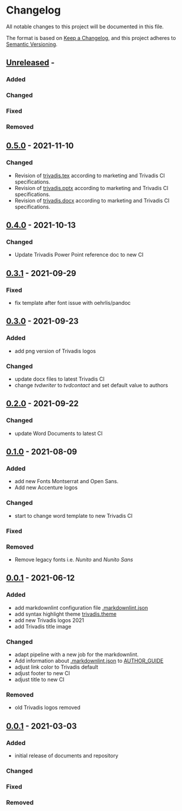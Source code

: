 # Changelog
<!-- markdownlint-disable MD013 -->
<!-- markdownlint-configure-file { "MD024":{"allow_different_nesting": true }} -->
All notable changes to this project will be documented in this file.

The format is based on [Keep a Changelog](https://keepachangelog.com/en/1.0.0/),
and this project adheres to [Semantic Versioning](https://semver.org/spec/v2.0.0.html).

## [Unreleased] -

### Added

### Changed

### Fixed

### Removed

## [0.5.0] - 2021-11-10

### Changed

- Revision of [trivadis.tex](templates/trivadis.tex) according to marketing and
  Trivadis CI specifications.
- Revision of [trivadis.pptx](templates/trivadis.pptx) according to marketing and
  Trivadis CI specifications.
- Revision of [trivadis.docx](templates/trivadis.docx) according to marketing and
  Trivadis CI specifications.

## [0.4.0] - 2021-10-13

### Changed

- Update Trivadis Power Point reference doc to new CI

## [0.3.1] - 2021-09-29

### Fixed

- fix template after font issue with oehrlis/pandoc

## [0.3.0] - 2021-09-23

### Added

- add png version of Trivadis logos

### Changed

- update docx files to latest Trivadis CI
- change *tvdwriter* to *tvdcontact* and set default value to authors

## [0.2.0] - 2021-09-22

### Changed

- update Word Documents to latest CI

## [0.1.0] - 2021-08-09

### Added

- add new Fonts Montserrat and Open Sans.
- Add new Accenture logos

### Changed

- start to change word template to new Trivadis CI

### Fixed

### Removed

- Remove legacy fonts i.e. *Nunito* and *Nunito Sans*

## [0.0.1] - 2021-06-12

### Added

- add markdownlint configuration file [.markdownlint.json](.markdownlint.json)
- add syntax highlight theme [trivadis.theme](themes/trivadis.theme)
- add new Trivadis logos 2021
- add Trivadis title image

### Changed

- adapt pipeline with a new job for the markdownlint.
- Add information about [.markdownlint.json](.markdownlint.json) to
  [AUTHOR_GUIDE](AUTHOR_GUIDE.md)
- adjust link color to Trivadis default
- adjust footer to new CI
- adjust title to new CI

### Removed

- old Trivadis logos removed

## [0.0.1] - 2021-03-03

### Added

- initial release of documents and repository

### Changed

### Fixed

### Removed

[unreleased]: https://github.com/oehrlis/pandoc_template
[0.0.1]: https://github.com/oehrlis/pandoc_template/releases/tag/v0.0.1
[0.1.0]: https://github.com/oehrlis/pandoc_template/releases/tag/v0.1.0
[0.2.0]: https://github.com/oehrlis/pandoc_template/releases/tag/v0.2.0
[0.3.0]: https://github.com/oehrlis/pandoc_template/releases/tag/v0.3.0
[0.3.1]: https://github.com/oehrlis/pandoc_template/releases/tag/v0.3.1
[0.4.0]: https://github.com/oehrlis/pandoc_template/releases/tag/v0.4.0
[0.5.0]: https://github.com/oehrlis/pandoc_template/releases/tag/v0.5.0
